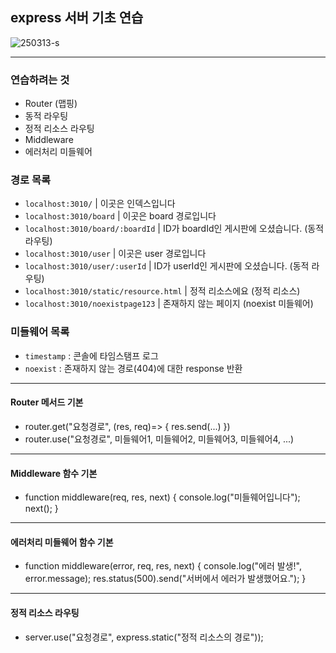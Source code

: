 ## express 서버 기초 연습

![250313-s](https://github.com/user-attachments/assets/df931594-57cf-4ca6-b1bc-7a53a6ef3f3b)

---

### 연습하려는 것

- Router (맵핑)
- 동적 라우팅
- 정적 리소스 라우팅
- Middleware
- 에러처리 미들웨어

### 경로 목록

- `localhost:3010/` | 이곳은 인덱스입니다
- `localhost:3010/board` | 이곳은 board 경로입니다
- `localhost:3010/board/:boardId` | ID가 boardId인 게시판에 오셨습니다. (동적 라우팅)
- `localhost:3010/user` | 이곳은 user 경로입니다
- `localhost:3010/user/:userId` | ID가 userId인 게시판에 오셨습니다. (동적 라우팅)
- `localhost:3010/static/resource.html` | 정적 리소스에요 (정적 리소스)
- `localhost:3010/noexistpage123` | 존재하지 않는 페이지 (noexist 미들웨어)

### 미들웨어 목록

- `timestamp` : 콘솔에 타임스탬프 로그
- `noexist` : 존재하지 않는 경로(404)에 대한 response 반환

---

#### Router 메서드 기본

- router.get("요청경로", (res, req)=> { res.send(...) })
- router.use("요청경로", 미들웨어1, 미들웨어2, 미들웨어3, 미들웨어4, ...)

---

#### Middleware 함수 기본

- function middleware(req, res, next) { console.log("미들웨어입니다"); next(); }

---

#### 에러처리 미들웨어 함수 기본

- function middleware(error, req, res, next) { console.log("에러 발생!", error.message); res.status(500).send("서버에서 에러가 발생했어요."); }

---

#### 정적 리소스 라우팅

- server.use("요청경로", express.static("정적 리소스의 경로"));
